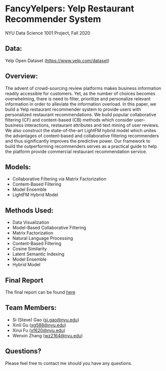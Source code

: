 # FancyYelpers: Yelp Restaurant Recommender System

NYU Data Science 1001 Project, Fall 2020

## Data:

Yelp Open Dataset (https://www.yelp.com/dataset)

## Overview:

The advent of crowd-sourcing review platforms makes business information readily accessible for customers. Yet, as the number of choices becomes overwhelming, there is need to filter, prioritize and personalize relevant information in order to alleviate the information overload. In this paper, we build a Yelp restaurant recommender system to provide users with personalized restaurant recommendations. We build popular collaborative filtering (CF) and content-based (CB) methods which consider user-business interactions, restaurant attributes and text mining of user reviews. We also construct the state-of-the-art LightFM hybrid model which unites the advantages of content-based and collaborative filtering recommenders and thus significantly improves the predictive power. Our framework to build the outperforming recommenders serves as a practical guide to help the platform provide commercial restaurant recommendation service.

## Models:

*   Collaborative Filtering via Matrix Factorization
*   Content-Based Filtering
*   Model Ensemble
*   LightFM Hybrid Model

## Methods Used:

*   Data Visualization
*   Model-Based Collaborative Filtering
*   Matrix Factorization
*   Natural Language Processing
*   Content-Based Filtering
*   Cosine Similarity
*   Latent Semantic Indexing
*   Model Ensemble
*   Hybrid Model

## Final Report

The final report can be found [here](DSGA1001_project_Yelp_RecSys.pdf)

## Team Members:

*   Si (Steve) Gao (si.gao@nyu.edu)
*   Xinli Gu (xg588@nyu.edu)
*   Xirui Fu (xf620@nyu.edu)
*   Wenxin Zhang (wz2164@nyu.edu)

## Questions?

Please feel free to contact me should you have any questions.
